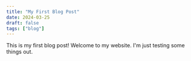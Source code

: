 ```yaml
---
title: "My First Blog Post"
date: 2024-03-25
draft: false
tags: ["blog"]
---
```


This is my first blog post! Welcome to my website. I'm just testing some things out.
